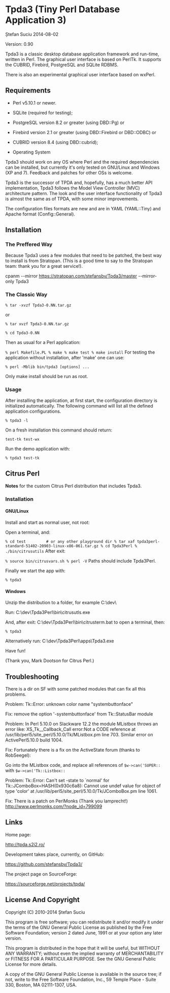 Tpda3 (Tiny Perl Database Application 3)
========================================
Ștefan Suciu
2014-08-02

Version: 0.90

Tpda3 is a classic desktop database application framework and
run-time, written in Perl.  The graphical user interface is based on
PerlTk. It supports the CUBRID, Firebird, PostgreSQL and SQLite RDBMS.

There is also an experimental graphical user interface based on wxPerl.


Requirements
------------

- Perl v5.10.1 or newer.

- SQLite (required for testing);
- PostgreSQL version 8.2 or greater (using DBD::Pg)
  or
- Firebird version 2.1 or greater (using DBD::Firebird or DBD::ODBC)
  or
- CUBRID version 8.4 (using DBD::cubrid);

- Operating System

Tpda3 should work on any OS where Perl and the required dependencies
can be installed, but currently it's only tested on GNU/Linux and
Windows (XP and 7).  Feedback and patches for other OSs is welcome.

Tpda3 is the successor of TPDA and, hopefully, has a much better API
implementation, Tpda3 follows the Model View Controller (MVC)
architecture pattern.  The look and the user interface functionality
of Tpda3 is almost the same as of TPDA, with some minor improvements.

The configuration files formats are new and are in YAML (YAML::Tiny)
and Apache format (Config::General).


Installation
------------

### The Preffered Way

Because Tpda3 uses a few modules that need to be patched, the best way
to install is from Stratopan.  (This is a good time to say to the
Stratopan team: thank you for a great service!).

cpanm --mirror https://stratopan.com/stefansbv/Tpda3/master --mirror-only Tpda3


### The Classic Way

`% tar -xvzf Tpda3-0.NN.tar.gz`

or

`% tar xvzf Tpda3-0.NN.tar.gz`

`% cd Tpda3-0.NN`

Then as usual for a Perl application:

`
% perl Makefile.PL
% make
% make test
% make install
`
For testing the application without installation, after 'make' one can use:

`% perl -Mblib bin/tpda3 [options] ...`

Only make install should be run as root.


### Usage

After installing the application, at first start, the configuration
directory is initialized automatically.  The following command will
list all the defined application configurations.

`% tpda3 -l`

On a fresh installation this command should return:

`
test-tk
test-wx
`

Run the demo application with:

`% tpda3 test-tk`


Citrus Perl
-----------

__Notes__ for the custom Citrus Perl distribution that includes Tpda3.

### Installation

#### GNU/Linux

Install and start as normal user, not root:

Open a terminal, and:

`
% cd test         # or any other playground dir
% tar xaf tpda3perl-standard-51402-20903-linux-x86-061.tar.gz
% cd Tpda3Perl
% ./bin/citrusutils
`
After exit:

`
% source bin/citrusvars.sh
% perl -V
`
Paths should include Tpda3Perl.

Finally we start the app with:

`% tpda3`


#### Windows

Unzip the distribution to a folder, for example C:\dev\

Run: C:\dev\Tpda3Perl\bin\citrusutls.exe

And, after exit: C:\dev\Tpda3Perl\bin\citrusterm.bat to open a terminal, then:

`% tpda3`

Alternatively run: C:\dev\Tpda3Perl\apps\Tpda3.exe

Have fun!

(Thank you, Mark Dootson for Citrus Perl.)


Troubleshooting
---------------

There is a dir on SF with some patched modules that can fix all this
problems.

Problem: Tk::Error: unknown color name "systembuttonface"

Fix: remove the option '-systembuttonface' from Tk::StatusBar module

Problem: In Perl 5.10.0 on Slackware 12.2 the module MListbox throws
an error like: XS_Tk__Callback_Call error:Not a CODE reference at \
/usr/lib/perl5/site_perl/5.10.0/Tk/MListbox.pm line 703.  Similar
error on ActivePerl5.10.0 build 1004.

Fix: Fortunately there is a fix on the ActiveState forum (thanks to
RobSeegel):

Go into the MListbox code, and replace all references of
 `$w->can('SUPER::`
with
 `$w->can('Tk::Listbox::`

Problem: Tk::Error: Can't set -state to `normal' for
Tk::JComboBox=HASH(0x930c6a8): Cannot use undef value for object of
type 'color' at /usr/lib/perl5/site_perl/5.10.0/Tk/JComboBox.pm line
1061.

Fix: There is a patch on PerlMonks (Thank you lamprecht!)
http://www.perlmonks.com/?node_id=799099


Links
-----

Home page:

http://tpda.s2i2.ro/

Development takes place, currently, on GitHub:

https://github.com/stefansbv/Tpda3/

The project page on SourceForge:

https://sourceforge.net/projects/tpda/


License And Copyright
---------------------

Copyright (C) 2010-2014 Ștefan Suciu

This program is free software; you can redistribute it and/or modify
it under the terms of the GNU General Public License as published by
the Free Software Foundation; version 2 dated June, 1991 or at your option
any later version.

This program is distributed in the hope that it will be useful,
but WITHOUT ANY WARRANTY; without even the implied warranty of
MERCHANTABILITY or FITNESS FOR A PARTICULAR PURPOSE.  See the
GNU General Public License for more details.

A copy of the GNU General Public License is available in the source tree;
if not, write to the Free Software Foundation, Inc.,
59 Temple Place - Suite 330, Boston, MA 02111-1307, USA.
